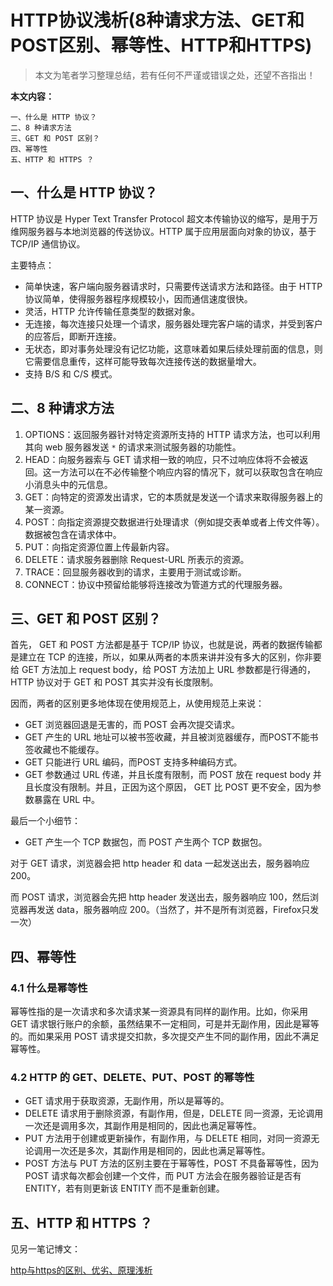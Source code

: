 # HTTP协议浅析(8种请求方法、GET和POST区别、幂等性、HTTP和HTTPS)

> 本文为笔者学习整理总结，若有任何不严谨或错误之处，还望不吝指出！

**本文内容：**

```
一、什么是 HTTP 协议？
二、8 种请求方法
三、GET 和 POST 区别？
四、幂等性
五、HTTP 和 HTTPS ？
```

## 一、什么是 HTTP 协议？

HTTP 协议是 Hyper Text Transfer Protocol 超文本传输协议的缩写，是用于万维网服务器与本地浏览器的传送协议。HTTP 属于应用层面向对象的协议，基于 TCP/IP 通信协议。

主要特点：

* 简单快速，客户端向服务器请求时，只需要传送请求方法和路径。由于 HTTP 协议简单，使得服务器程序规模较小，因而通信速度很快。
* 灵活，HTTP 允许传输任意类型的数据对象。
* 无连接，每次连接只处理一个请求，服务器处理完客户端的请求，并受到客户的应答后，即断开连接。
* 无状态，即对事务处理没有记忆功能，这意味着如果后续处理前面的信息，则它需要信息重传，这样可能导致每次连接传送的数据量增大。
* 支持 B/S 和 C/S 模式。

## 二、8 种请求方法

1. OPTIONS：返回服务器针对特定资源所支持的 HTTP 请求方法，也可以利用其向 web 服务器发送 `*` 的请求来测试服务器的功能性。
2. HEAD：向服务器索与 GET 请求相一致的响应，只不过响应体将不会被返回。这一方法可以在不必传输整个响应内容的情况下，就可以获取包含在响应小消息头中的元信息。
3. GET：向特定的资源发出请求，它的本质就是发送一个请求来取得服务器上的某一资源。
4. POST：向指定资源提交数据进行处理请求（例如提交表单或者上传文件等）。数据被包含在请求体中。
5. PUT：向指定资源位置上传最新内容。
6. DELETE：请求服务器删除 Request-URL 所表示的资源。
7. TRACE：回显服务器收到的请求，主要用于测试或诊断。
8. CONNECT：协议中预留给能够将连接改为管道方式的代理服务器。

## 三、GET 和 POST 区别？

首先， GET 和 POST 方法都是基于 TCP/IP 协议，也就是说，两者的数据传输都是建立在 TCP 的连接，所以，如果从两者的本质来讲并没有多大的区别，你非要给 GET 方法加上 request body，给 POST 方法加上 URL 参数都是行得通的，HTTP 协议对于 GET 和 POST 其实并没有长度限制。

因而，两者的区别更多地体现在使用规范上，从使用规范上来说：

* GET 浏览器回退是无害的，而 POST 会再次提交请求。
* GET 产生的 URL 地址可以被书签收藏，并且被浏览器缓存，而POST不能书签收藏也不能缓存。
* GET 只能进行 URL 编码，而POST 支持多种编码方式。
* GET 参数通过 URL 传递，并且长度有限制，而 POST 放在 request body 并且长度没有限制。并且，正因为这个原因， GET 比 POST 更不安全，因为参数暴露在 URL 中。

最后一个小细节：

* GET 产生一个 TCP 数据包，而 POST 产生两个 TCP 数据包。

对于 GET 请求，浏览器会把 http header 和 data 一起发送出去，服务器响应 200。

而 POST 请求，浏览器会先把 http header 发送出去，服务器响应 100，然后浏览器再发送 data，服务器响应 200。（当然了，并不是所有浏览器，Firefox只发一次）

## 四、幂等性

### 4.1 什么是幂等性

幂等性指的是一次请求和多次请求某一资源具有同样的副作用。比如，你采用 GET 请求银行账户的余额，虽然结果不一定相同，可是并无副作用，因此是幂等的。而如果采用 POST 请求提交扣款，多次提交产生不同的副作用，因此不满足幂等性。

### 4.2 HTTP 的 GET、DELETE、PUT、POST 的幂等性

* GET 请求用于获取资源，无副作用，所以是幂等的。
* DELETE 请求用于删除资源，有副作用，但是，DELETE 同一资源，无论调用一次还是调用多次，其副作用是相同的，因此也满足幂等性。
* PUT 方法用于创建或更新操作，有副作用，与 DELETE 相同，对同一资源无论调用一次还是多次，其副作用是相同的，因此也满足幂等性。
* POST 方法与 PUT 方法的区别主要在于幂等性，POST 不具备幂等性，因为 POST 请求每次都会创建一个文件，而 PUT 方法会在服务器验证是否有 ENTITY，若有则更新该 ENTITY 而不是重新创建。

## 五、HTTP 和 HTTPS ？

见另一笔记博文：

[http与https的区别、优劣、原理浅析](../http与https的区别、优劣、原理浅析)

